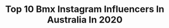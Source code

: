 ---
title: Top 10 Bmx Instagram Influencers In Australia In 2020
description: >-
  Find top bmx Instagram influencers in Australia in 2020. Most popular hashtags: #bmxracing #australia #bike #redbull.
platform: Instagram
profiles:
  - username: "cbuchanan68"
    fullname: >-
      Caroline Buchanan Athlete
    location: "Australia"
    followers: 167114
    engagement: 366
    commentsToLikes: 0.011616
    id: ck0u0p1uyuf3k0i194jn4hrjk
    verified: true
    hashtags: "#story, #buttpatch, #dream, #sundaychillers"
  - username: "noellanix"
    fullname: >-
      NOELLA NIX
    location: "Australia"
    followers: 12887
    engagement: 1658
    commentsToLikes: 0.080605
    id: ck5zqoocouzps0i141o2f5rrc
    verified: false
    hashtags: "#tattoos, #composing, #instasingers, #palmtrees"
  - username: "jyehombsch"
    fullname: >-
      J Y E  H O M B S C H
    location: "Australia"
    followers: 7897
    engagement: 966
    commentsToLikes: 0.014198
    id: ck5ckzbqtxx5t0i111g8xhvog
    verified: false
    hashtags: "#bike, #switzerland, #bmxracing, #redbull"
  - username: "joshboyton"
    fullname: >-
      Josh Boyton
    location: "Australia"
    followers: 20071
    engagement: 493
    commentsToLikes: 0.012565
    id: ck15rrh3d9btg0i191sow28kp
    verified: false
    hashtags: "#teamon, #optimumnutrition, #nutritionwarehouse, #proudbutneversatisfied"
  - username: "laurenreynolds"
    fullname: >-
      LAUREN REYNOLDS
    location: "Australia"
    followers: 37338
    engagement: 571
    commentsToLikes: 0.016411
    id: ck6tp5h7xhy4v0j71gkp60lad
    verified: true
    hashtags: "#answerbmx, #lastsetstruggles, #smartenergy, #d4"
  - username: "brandontehiko247"
    fullname: >-
      ATHLETE ➕
    location: "Australia"
    followers: 15271
    engagement: 469
    commentsToLikes: 0.017912
    id: ck5ckz9bnxx0a0i11iy5lk52g
    verified: false
    hashtags: "#bmxracing, #laternitai, #training, #lmtlssbarbershop"
  - username: "sayasakakibara"
    fullname: >-
      Saya Sakakibara
    location: "Australia"
    followers: 32878
    engagement: 1187
    commentsToLikes: 0.017649
    id: ck5qcq22zrsej0i1171j577ru
    verified: false
    hashtags: "#redbull, #merch, #brothersister, #gear"
  - username: "kobybmx"
    fullname: >-
      Koby Clayton 🇦🇺
    location: "Australia"
    followers: 4722
    engagement: 1862
    commentsToLikes: 0.082647
    id: ck5ckzg3cxxhh0i111cjvwl27
    verified: false
    hashtags: "#instakids, #faceplant, #skatelite, #tailwhip"
  - username: "patericof"
    fullname: >-
      Paterico Fallico⚓
    location: "Australia"
    followers: 19805
    engagement: 737
    commentsToLikes: 0.028272
    id: ck0w2pue7pl5t0i19twldw1oo
    verified: false
    hashtags: "#s13, #jdm"
  - username: "dovey03"
    fullname: >-
      Josh Dove
    location: "Australia"
    followers: 21756
    engagement: 1178
    commentsToLikes: 0.012641
    id: ck0tskp3y06sp0i19v9s4u6pa
    verified: false
    hashtags: "#australia, #flybikesbmx, #happynewyear, #commercial"
---